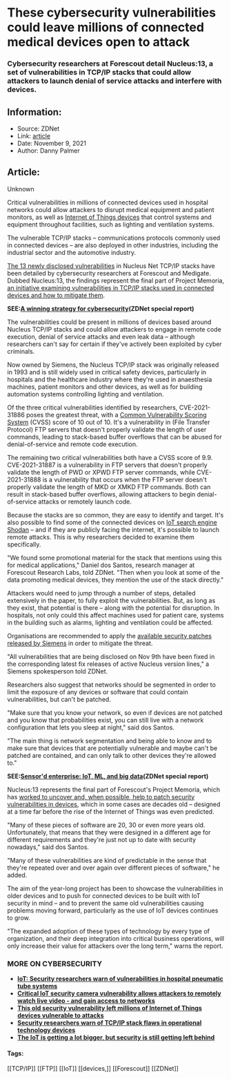 # These cybersecurity vulnerabilities could leave millions of connected medical devices open to attack
### Cybersecurity researchers at Forescout detail Nucleus:13, a set of vulnerabilities in TCP/IP stacks that could allow attackers to launch denial of service attacks and interfere with devices.

## Information:
+ Source: ZDNet
+ Link: [article](https://www.zdnet.com/article/these-cybersecurity-vulnerabilities-could-leave-millions-of-connected-medical-devices-open-to-attack/)
+ Date: November 9, 2021
+ Author: Danny Palmer


## Article:
Unknown

Critical vulnerabilities in millions of connected devices used in hospital networks could allow attackers to disrupt medical equipment and patient monitors, as well as [Internet of Things devices](https://www.zdnet.com/article/what-is-the-internet-of-things-everything-you-need-to-know-about-the-iot-right-now/) that control systems and equipment throughout facilities, such as lighting and ventilation systems.


The vulnerable TCP/IP stacks – communications protocols commonly used in connected devices – are also deployed in other industries, including the industrial sector and the automotive industry. 

[The 13 newly disclosed vulnerabilities](https://www.forescout.com/blog/new-critical-vulnerabilities-found-on-nucleus-tcp-ip-stack/) in Nucleus Net TCP/IP stacks have been detailed by cybersecurity researchers at Forescout and Medigate. Dubbed Nucleus:13, the findings represent the final part of Project Memoria, [a](https://www.zdnet.com/article/this-old-security-vulnerability-left-millions-of-internet-of-things-devices-vulnerable-to-attacks/)[n initiative examining vulnerabilities in TCP/IP stacks used in connected devices and how to mitigate them](https://www.zdnet.com/article/this-old-security-vulnerability-left-millions-of-internet-of-things-devices-vulnerable-to-attacks/).

**SEE:**[**A winning strategy for cybersecurity**](http://www.zdnet.com/topic/a-winning-strategy-for-cybersecurity/)**(ZDNet special report)**

The vulnerabilities could be present in millions of devices based around Nucleus TCP/IP stacks and could allow attackers to engage in remote code execution, denial of service attacks and even leak data – although researchers can't say for certain if they've actively been exploited by cyber criminals.

Now owned by Siemens, the Nucleus TCP/IP stack was originally released in 1993 and is still widely used in critical safety devices, particularly in hospitals and the healthcare industry where they're used in anaesthesia machines, patient monitors and other devices, as well as for building automation systems controlling lighting and ventilation.

Of the three critical vulnerabilities identified by researchers, CVE-2021-31886 poses the greatest threat, with a [Common Vulnerability Scoring System](https://www.zdnet.com/article/the-25-most-dangerous-software-vulnerabilities-to-watch-out-for/) (CVSS) score of 10 out of 10. It's a vulnerability in (File Transfer Protocol) FTP servers that doesn't properly validate the length of user commands, leading to stack-based buffer overflows that can be abused for denial-of-service and remote code execution.






The remaining two critical vulnerabilities both have a CVSS score of 9.9. CVE-2021-31887 is a vulnerability in FTP servers that doesn't properly validate the length of PWD or XPWD FTP server commands, while CVE-2021-31888 is a vulnerability that occurs when the FTP server doesn't properly validate the length of MKD or XMKD FTP commands. Both can result in stack-based buffer overflows, allowing attackers to begin denial-of-service attacks or remotely launch code.

Because the stacks are so common, they are easy to identify and target. It's also possible to find some of the connected devices on [IoT search engine Shodan](https://www.zdnet.com/article/shodan-the-iot-search-engine-which-shows-us-sleeping-kids-and-how-we-throw-away-our-privacy/) – and if they are publicly facing the internet, it's possible to launch remote attacks. This is why researchers decided to examine them specifically.

"We found some promotional material for the stack that mentions using this for medical applications," Daniel dos Santos, research manager at Forescout Research Labs, told ZDNet. "Then when you look at some of the data promoting medical devices, they mention the use of the stack directly." 

Attackers would need to jump through a number of steps, detailed extensively in the paper, to fully exploit the vulnerabilities. But, as long as they exist, that potential is there – along with the potential for disruption. In hospitals, not only could this affect machines used for patient care, systems in the building such as alarms, lighting and ventilation could be affected.

Organisations are recommended to apply the [available security patches released by Siemens](https://cert-portal.siemens.com/productcert/pdf/ssa-044112.pdf) in order to mitigate the threat. 

"All vulnerabilities that are being disclosed on Nov 9th have been fixed in the corresponding latest fix releases of active Nucleus version lines," a Siemens spokesperson told ZDNet. 

Researchers also suggest that networks should be segmented in order to limit the exposure of any devices or software that could contain vulnerabilities, but can't be patched.

"Make sure that you know your network, so even if devices are not patched and you know that probabilities exist, you can still live with a network configuration that lets you sleep at night," said dos Santos.


"The main thing is network segmentation and being able to know and to make sure that devices that are potentially vulnerable and maybe can't be patched are contained, and can only talk to other devices they're allowed to."

****SEE:****[****Sensor'd enterprise: IoT, ML, and big data****](https://www.zdnet.com/topic/sensord-enterprise-iot-ml-and-big-data/)****(ZDNet special report)****

Nucleus:13 represents the final part of Forescout's Project Memoria, which has [worked to uncover and, when possible, help to patch security vulnerabilities in devices](https://www.zdnet.com/article/security-researchers-warn-of-tcpip-stack-flaws-in-operational-technology-devices/), which in some cases are decades old – designed at a time far before the rise of the Internet of Things was even predicted.

"Many of these pieces of software are 20, 30 or even more years old. Unfortunately, that means that they were designed in a different age for different requirements and they're just not up to date with security nowadays," said dos Santos.

"Many of these vulnerabilities are kind of predictable in the sense that they're repeated over and over again over different pieces of software," he added.

The aim of the year-long project has been to showcase the vulnerabilities in older devices and to push for connected devices to be built with IoT security in mind – and to prevent the same old vulnerabilities causing problems moving forward, particularly as the use of IoT devices continues to grow.

"The expanded adoption of these types of technology by every type of organization, and their deep integration into critical business operations, will only increase their value for attackers over the long term," warns the report.

### **MORE ON CYBERSECURITY**

* [**IoT: Security researchers warn of vulnerabilities in hospital pneumatic tube systems**](https://www.zdnet.com/article/iot-security-researchers-warn-of-vulnerabilities-in-hospital-pneumatic-tube-systems/)
* [**Critical IoT security camera vulnerability allows attackers to remotely watch live video - and gain access to networks**](https://www.zdnet.com/article/critical-iot-security-camera-vulnerability-allows-attackers-to-remotely-watch-live-video-and-gain-access-to-networks/)
* **[**This old security vulnerability left millions of Internet of Things devices vulnerable to attacks**](https://www.zdnet.com/article/this-old-security-vulnerability-left-millions-of-internet-of-things-devices-vulnerable-to-attacks/)**
* [**Security researchers warn of TCP/IP stack flaws in operational technology devices**](https://www.zdnet.com/article/security-researchers-warn-of-tcpip-stack-flaws-in-operational-technology-devices/)
* [**The IoT is getting a lot bigger, but security is still getting left behind**](https://www.zdnet.com/article/the-iot-is-getting-a-lot-bigger-but-security-is-still-getting-left-behind/)





#### Tags:
[[TCP/IP]] [[FTP]] [[IoT]] [[devices,]] [[Forescout]] [[ZDNet]]
